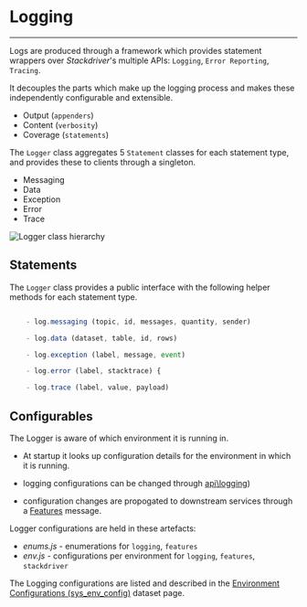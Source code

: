 # Logging
---

Logs are produced through a framework which provides statement wrappers over _Stackdriver_'s multiple APIs: `Logging`, `Error Reporting`, `Tracing`.

It decouples the parts which make up the logging process and makes these independently configurable and extensible.

- Output (`appenders`)
- Content (`verbosity`)
- Coverage (`statements`)

The `Logger` class aggregates 5 `Statement` classes for each statement type, and provides these to clients through a singleton. 

- Messaging
- Data
- Exception
- Error
- Trace

![Logger class hierarchy](../../images/logging.png)

## Statements

The `Logger` class provides a public interface with the following helper methods for each statement type.


```javascript

    - log.messaging (topic, id, messages, quantity, sender)

    - log.data (dataset, table, id, rows) 

    - log.exception (label, message, event) 

    - log.error (label, stacktrace) {                                 

    - log.trace (label, value, payload) 

```


## Configurables

The Logger is aware of which environment it is running in. 

- At startup it looks up configuration details for the environment in which it is running.

- logging configurations can be changed through [api\logging](/docs/api.sundaya.monitored.equipment/0/routes/api/logging/get)) 

- configuration changes are propogated to downstream services through a [Features](Messaging.md) message. 

Logger configurations are held in these artefacts:

- _enums.js_   -   enumerations for   `logging`, `features`
- _env.js_     -   configurations per environment for  `logging`, `features`, `stackdriver` 

The Logging configurations are listed and described in the [Environment Configurations (sys_env_config)](/docs/api.sundaya.monitored.equipment/0/c/Implementation/Datasets/extended/sys_env_config) dataset page.


